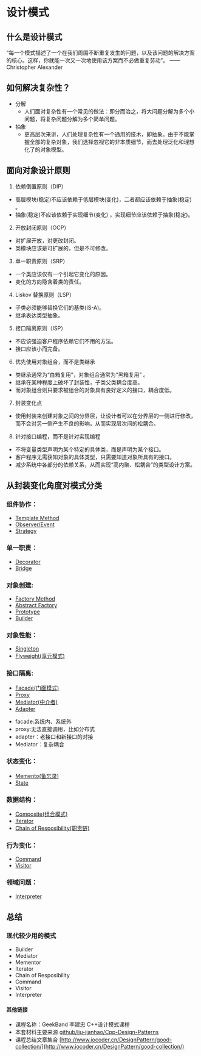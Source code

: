 # 设计模式

## 什么是设计模式
“每一个模式描述了一个在我们周围不断重复发生的问题，以及该问题的解决方案的核心。这样，你就能一次又一次地使用该方案而不必做重复劳动”。
——Christopher Alexander

## 如何解决复杂性？
+ 分解
  + 人们面对复杂性有一个常见的做法：即分而治之，将大问题分解为多个小问题，将复杂问题分解为多个简单问题。
+ 抽象
  + 更高层次来讲，人们处理复杂性有一个通用的技术，即抽象。由于不能掌握全部的复杂对象，我们选择忽视它的非本质细节，而去处理泛化和理想化了的对象模型。
  
  
## 面向对象设计原则
1. 依赖倒置原则（DIP）
  + 高层模块(稳定)不应该依赖于低层模块(变化)，二者都应该依赖于抽象(稳定) 。
  + 抽象(稳定)不应该依赖于实现细节(变化) ，实现细节应该依赖于抽象(稳定)。
2. 开放封闭原则（OCP）
  + 对扩展开放，对更改封闭。
  + 类模块应该是可扩展的，但是不可修改。
3. 单一职责原则（SRP）
  + 一个类应该仅有一个引起它变化的原因。
  + 变化的方向隐含着类的责任。
4. Liskov 替换原则（LSP）
  + 子类必须能够替换它们的基类(IS-A)。
  + 继承表达类型抽象。
5. 接口隔离原则（ISP）
  + 不应该强迫客户程序依赖它们不用的方法。
  + 接口应该小而完备。
6. 优先使用对象组合，而不是类继承
  + 类继承通常为“白箱复用”，对象组合通常为“黑箱复用” 。
  + 继承在某种程度上破坏了封装性，子类父类耦合度高。
  + 而对象组合则只要求被组合的对象具有良好定义的接口，耦合度低。
7. 封装变化点
  + 使用封装来创建对象之间的分界层，让设计者可以在分界层的一侧进行修改，而不会对另一侧产生不良的影响，从而实现层次间的松耦合。
8. 针对接口编程，而不是针对实现编程
  + 不将变量类型声明为某个特定的具体类，而是声明为某个接口。
  + 客户程序无需获知对象的具体类型，只需要知道对象所具有的接口。
  + 减少系统中各部分的依赖关系，从而实现“高内聚、松耦合”的类型设计方案。

## 从封装变化角度对模式分类
### 组件协作：
+ [Template Method]()
+ [Observer/Event]()
+ [Strategy]()
### 单一职责：
+ [Decorator]()
+ [Bridge]()
### 对象创建:
+ [Factory Method]()
+ [Abstract Factory]()
+ [Prototype]()
+ [Builder]()
### 对象性能：
+ [Singleton]()
+ [Flyweight(享元模式)]()
### 接口隔离:
+ [Facade(门面模式)]()
+ [Proxy]()
+ [Mediator(中介者)]()
+ [Adapter]()

- facade:系统内、系统外
- proxy:无法直接调用，比如分布式
- adapter：老接口和新接口的对接
- Mediator：复杂耦合
### 状态变化：
+ [Memento(备忘录)]()
+ [State]()
### 数据结构：
+ [Composite(组合模式)]()
+ [Iterator]()
+ [Chain of Resposibility(职责链)]()
### 行为变化：
+ [Command]()
+ [Visitor]()
### 领域问题：
+ [Interpreter]()


## 总结
### 现代较少用的模式
+ Builder
+ Mediator
+ Mementor
+ Iterator
+ Chain of Resposibility
+ Command
+ Visitor
+ Interpreter


#### 其他链接
+ 课程名称：GeekBand 李建忠 C++设计模式课程
+ 本套材料主要来源 [github/liu-jianhao/Cpp-Design-Patterns](https://github.com/liu-jianhao/Cpp-Design-Patterns)
+ 课程总结文章集合 [http://www.iocoder.cn/DesignPattern/good-collection/](http://www.iocoder.cn/DesignPattern/good-collection/)
